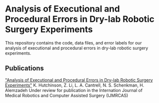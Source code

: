 # Analysis of Executional and Procedural Errors in Dry-lab Robotic Surgery Experiments

This repository contains the code, data files, and error labels for our analysis of executional and procedural errors in dry-lab robotic surgery experiments.



## Publications
["Analysis of Executional and Procedural Errors in Dry-lab Robotic Surgery Experiments"](https://arxiv.org/abs/2106.11962)
K. Hutchinson, Z. Li, L. A. Cantrell, N. S. Schenkman, H. Alemzadeh
Under review for publication in the Internation Journal of Medical Robotics and Computer Assisted Surgery (IJMRCAS)
